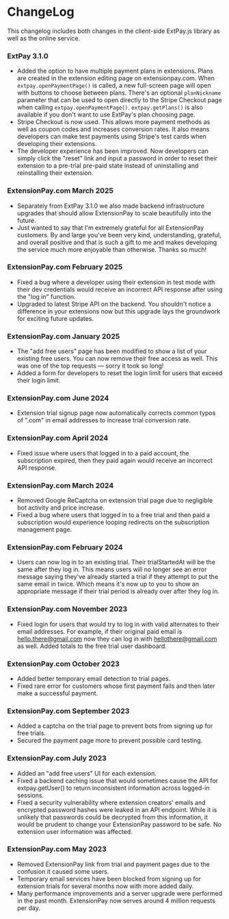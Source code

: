 ChangeLog
==========
This changelog includes both changes in the client-side ExtPay.js library as well as the online service.

### ExtPay 3.1.0
* Added the option to have multiple payment plans in extensions. Plans are created in the extension editing page on extensionpay.com. When `extpay.openPaymentPage()` is called, a new full-screen page will open with buttons to choose between plans. There's an optional `planNickname` parameter that can be used to open directly to the Stripe Checkout page when calling `extpay.openPaymentPage()`. `extpay.getPlans()` is also available if you don't want to use ExtPay's plan choosing page.
* Stripe Checkout is now used. This allows more payment methods as well as coupon codes and increases conversion rates. It also means developers can make test payments using Stripe's test cards when developing their extensions.
* The developer experience has been improved. Now developers can simply click the "reset" link and input a password in order to reset their extension to a pre-trial pre-paid state instead of uninstalling and reinstalling their extension.

### ExtensionPay.com March 2025
* Separately from ExtPay 3.1.0 we also made backend infrastructure upgrades that should allow ExtensionPay to scale beautifully into the future.
* Just wanted to say that I'm extremely grateful for all ExtensionPay customers. By and large you've been very kind, understanding, grateful, and overall positive and that is such a gift to me and makes developing the service much more enjoyable than otherwise. Thanks so much!

### ExtensionPay.com February 2025
* Fixed a bug where a developer using their extension in test mode with their dev credentials would receive an incorrect API response after using the "log in" function.
* Upgraded to latest Stripe API on the backend. You shouldn't notice a difference in your extensions now but this upgrade lays the groundwork for exciting future updates.

### ExtensionPay.com January 2025

* The "add free users" page has been modified to show a list of your existing free users. You can now remove their free access as well. This was one of the top requests — sorry it took so long!
* Added a form for developers to reset the login limit for users that exceed their login limit.

### ExtensionPay.com June 2024

* Extension trial signup page now automatically corrects common typos of ".com" in email addresses to increase trial conversion rate.

### ExtensionPay.com April 2024

* Fixed issue where users that logged in to a paid account, the subscription expired, then they paid again would receive an incorrect API response.

### ExtensionPay.com March 2024

* Removed Google ReCaptcha on extension trial page due to negligible bot activity and price increase.
* Fixed a bug where users that logged in to a free trial and then paid a subscription would experience looping redirects on the subscription management page.

### ExtensionPay.com February 2024

* Users can now log in to an existing trial. Their trialStartedAt will be the same after they log in. This means users will no longer see an error message saying they've already started a trial if they attempt to put the same email in twice. Which means it's now up to you to show an appropriate message if their trial period is already over after they log in.

### ExtensionPay.com November 2023

* Fixed login for users that would try to log in with valid alternates to their email addresses. For example, if their original paid email is hello.there@gmail.com now they can log in with hellothere@gmail.com as well.
    Added totals to the free trial user dashboard.

### ExtensionPay.com October 2023

* Added better temporary email detection to trial pages.
* Fixed rare error for customers whose first payment fails and then later make a successful payment.

### ExtensionPay.com September 2023

* Added a captcha on the trial page to prevent bots from signing up for free trials.
* Secured the payment page more to prevent possible card testing.

### ExtensionPay.com July 2023

* Added an "add free users" UI for each extension.
* Fixed a backend caching issue that would sometimes cause the API for extpay.getUser() to return inconsistent information across logged-in sessions.
* Fixed a security vulnerability where extension creators' emails and encrypted password hashes were leaked in an API endpoint. While it is unlikely that passwords could be decrypted from this information, it would be prudent to change your ExtensionPay password to be safe. No extension user information was affected.

### ExtensionPay.com May 2023

* Removed ExtensionPay link from trial and payment pages due to the confusion it caused some users.
* Temporary email services have been blocked from signing up for extension trials for several months now with more added daily.
* Many performance improvements and a server upgrade were performed in the past month. ExtensionPay now serves around 4 million requests per day.
